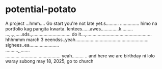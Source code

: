# potential-potato
A project
...hmm....
Go start you're not late yet.s..........
...............
himo na portfolio kag pangita kwarta. lentees......awes..............k.........
...,.,.,.....sds.,..............................
do it...,...................................................
 hhhmmm march 3 eeendss..yeah.........................................................
 sighees..ea.......................
 <br>..........,,.......
 <br>...........
.............
.................
 yeah......... 
..
 and here we are birthday ni lolo waray subong may 18, 2025, go to church
<!-- I will start today freelancing and VA help meqq....

help me help me helpppp.....

mashed potato
heyy

hello. s.
